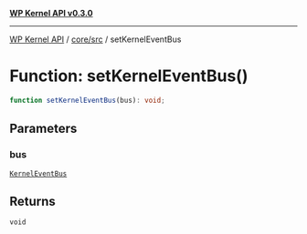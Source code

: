 [**WP Kernel API v0.3.0**](../../../README.md)

---

[WP Kernel API](../../../README.md) / [core/src](../README.md) / setKernelEventBus

# Function: setKernelEventBus()

```ts
function setKernelEventBus(bus): void;
```

## Parameters

### bus

[`KernelEventBus`](../classes/KernelEventBus.md)

## Returns

`void`
